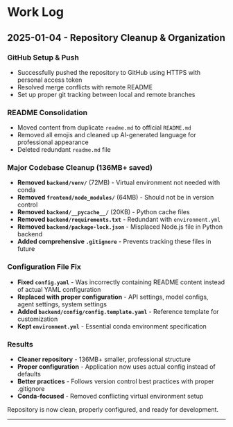 # Work Log

## 2025-01-04 - Repository Cleanup & Organization

### GitHub Setup & Push

- Successfully pushed the repository to GitHub using HTTPS with personal access token
- Resolved merge conflicts with remote README
- Set up proper git tracking between local and remote branches

### README Consolidation

- Moved content from duplicate `readme.md` to official `README.md`
- Removed all emojis and cleaned up AI-generated language for professional appearance
- Deleted redundant `readme.md` file

### Major Codebase Cleanup (136MB+ saved)

- **Removed `backend/venv/`** (72MB) - Virtual environment not needed with conda
- **Removed `frontend/node_modules/`** (64MB) - Should not be in version control
- **Removed `backend/__pycache__/`** (20KB) - Python cache files
- **Removed `backend/requirements.txt`** - Redundant with `environment.yml`
- **Removed `backend/package-lock.json`** - Misplaced Node.js file in Python backend
- **Added comprehensive `.gitignore`** - Prevents tracking these files in future

### Configuration File Fix

- **Fixed `config.yaml`** - Was incorrectly containing README content instead of actual YAML configuration
- **Replaced with proper configuration** - API settings, model configs, agent settings, system settings
- **Added `backend/config/config.template.yaml`** - Reference template for customization
- **Kept `environment.yml`** - Essential conda environment specification

### Results

- **Cleaner repository** - 136MB+ smaller, professional structure
- **Proper configuration** - Application now uses actual config instead of defaults
- **Better practices** - Follows version control best practices with proper .gitignore
- **Conda-focused** - Removed conflicting virtual environment setup

Repository is now clean, properly configured, and ready for development.

---
